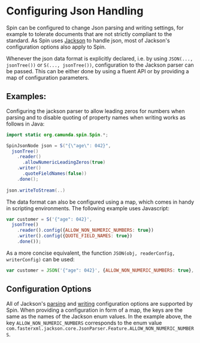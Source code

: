 # Configuring Json Handling

Spin can be configured to change Json parsing and writing settings, for example to tolerate documents that are not strictly compliant to the standard. As Spin uses [Jackson][jackson-wiki] to handle json, most of Jackson's configuration options also apply to Spin.

Whenever the json data format is explicitly declared, i.e. by using `JSON(..., jsonTree())`
or `S(..., jsonTree())`, configuration to the Jackson parser can be passed. This can be either done by using
a fluent API or by providing a map of configuration parameters.

## Examples:

Configuring the jackson parser to allow leading zeros for numbers when parsing and to disable quoting of property names when writing works as follows in Java:

```java
import static org.camunda.spin.Spin.*;

SpinJsonNode json = S("{\"age\": 042}", 
  jsonTree()
    .reader()
      .allowNumericLeadingZeros(true)
    .writer()
      .quoteFieldNames(false))
    .done();
    
json.writeToStream(..)
```

The data format can also be configured using a map, which comes in handy in scripting environments. The following
example uses Javascript:

```javascript
var customer = S('{"age": 042}', 
  jsonTree()
    .reader().config({ALLOW_NON_NUMERIC_NUMBERS: true})
    .writer().config({QUOTE_FIELD_NAMES: true})
    .done());
```

As a more concise equivalent, the function `JSON(obj, readerConfig, writerConfig)` can be used:

```javascript
var customer = JSON('{"age": 042}', {ALLOW_NON_NUMERIC_NUMBERS: true}, {QUOTE_FIELD_NAMES: false});
```

## Configuration Options

All of Jackson's [parsing][jackson-parser-features] and [writing][jackson-generator-features] configuration options are supported by Spin. When providing a configuration in form of a map, the keys are the same as the names of the Jackson enum values. In the example above, the key `ALLOW_NON_NUMERIC_NUMBERS` corresponds to the enum value `com.fasterxml.jackson.core.JsonParser.Feature.ALLOW_NON_NUMERIC_NUMBERS`.

[jackson-wiki]: http://wiki.fasterxml.com/JacksonHome
[jackson-parser-features]: https://fasterxml.github.io/jackson-core/javadoc/2.3.0/com/fasterxml/jackson/core/JsonParser.Feature.html
[jackson-generator-features]: https://fasterxml.github.io/jackson-core/javadoc/2.3.0/com/fasterxml/jackson/core/JsonGenerator.Feature.html